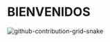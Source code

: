 # BIENVENIDOS

![github-contribution-grid-snake](https://user-images.githubusercontent.com/95446275/199620722-0e7b9d19-8b83-45fd-9baa-582b35b1ec06.svg)
